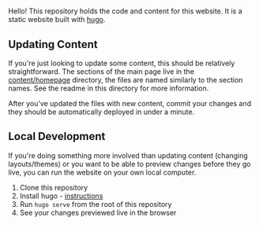 #

Hello! This repository holds the code and content for this website. It is a static website built with [hugo](https://gohugo.io).

## Updating Content

If you're just looking to update some content, this should be relatively
straightforward. The sections of the main page live in the
[content/homepage](./content/homepage/) directory, the files are named similarly
to the section names. See the readme in this directory for more information.

After you've updated the files with new content, commit your changes and they
should be automatically deployed in under a minute.

## Local Development

If you're doing something more involved than updating content (changing
layouts/themes) or you want to be able to preview changes before they go live,
you can run the website on your own local computer.

1. Clone this repository
2. Install hugo - [instructions](https://gohugo.io/installation/)
3. Run `hugo serve` from the root of this repository
4. See your changes previewed live in the browser